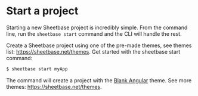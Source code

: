 # Start a project

Starting a new Sheetbase project is incredibly simple. From the command line, run the `sheetbase start` command and the CLI will handle the rest.

Create a Sheetbase project using one of the pre-made themes, see themes list: <https://sheetbase.net/themes>. Get started with the sheetbase start command:

```sh
$ sheetbase start myApp
```

The command will create a project with the [Blank Angular](https://sheetbase.net/theme/blank-angular) theme. See more themes: <https://sheetbase.net/themes>.
